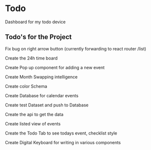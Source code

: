 # Todo

Dashboard for my todo device

## Todo's for the Project

Fix bug on right arrow button (currently forwarding to react router /list)

Create the 24h time board

Create Pop up component for adding a new event

Create Month Swapping intelligence

Create color Schema

Create Database for calendar events

Create test Dataset and push to Database

Create the api to get the data

Create listed view of events

Create the Todo Tab to see todays event, checklist style

Create Digital Keyboard for writing in various components
